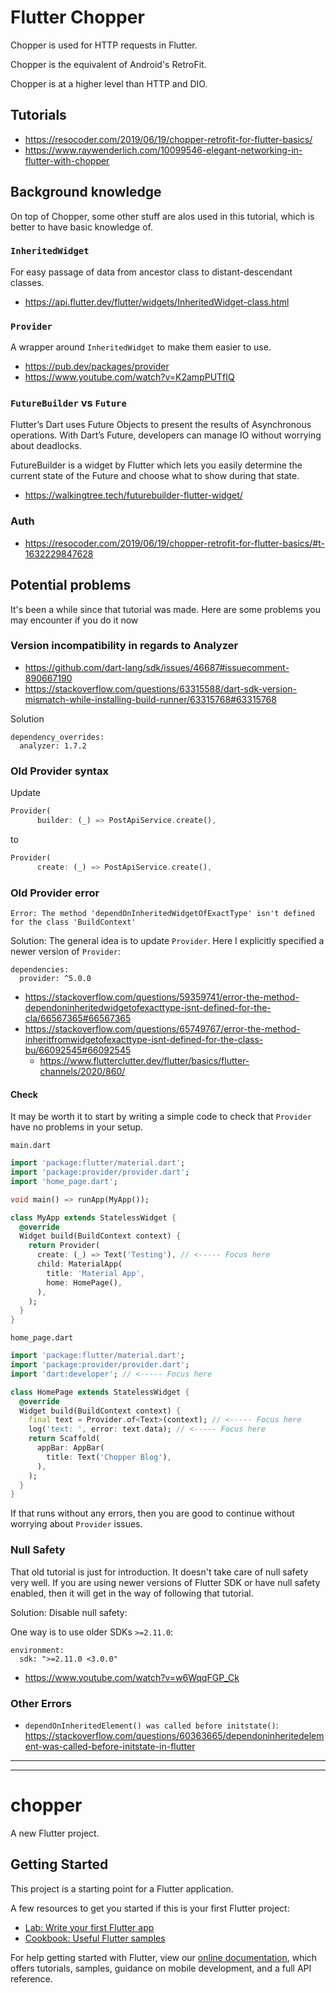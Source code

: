 # Flutter Chopper

Chopper is used for HTTP requests in Flutter.

Chopper is the equivalent of Android's RetroFit.

Chopper is at a higher level than HTTP and DIO.

## Tutorials

- https://resocoder.com/2019/06/19/chopper-retrofit-for-flutter-basics/
- https://www.raywenderlich.com/10099546-elegant-networking-in-flutter-with-chopper

## Background knowledge

On top of Chopper, some other stuff are alos used in this tutorial, which is better to have basic knowledge of.

### `InheritedWidget`

For easy passage of data from ancestor class to distant-descendant classes.

- https://api.flutter.dev/flutter/widgets/InheritedWidget-class.html

### `Provider`

A wrapper around `InheritedWidget` to make them easier to use.

- https://pub.dev/packages/provider
- https://www.youtube.com/watch?v=K2ampPUTfIQ

### `FutureBuilder` vs `Future`

Flutter’s Dart uses Future Objects to present the results of Asynchronous operations. With Dart’s Future, developers can manage IO without worrying about deadlocks.

FutureBuilder is a widget by Flutter which lets you easily determine the current state of the Future and choose what to show during that state.

- https://walkingtree.tech/futurebuilder-flutter-widget/

### Auth

- https://resocoder.com/2019/06/19/chopper-retrofit-for-flutter-basics/#t-1632229847628

## Potential problems

It's been a while since that tutorial was made. Here are some problems you may encounter if you do it now

### Version incompatibility in regards to Analyzer

- https://github.com/dart-lang/sdk/issues/46687#issuecomment-890667190
- https://stackoverflow.com/questions/63315588/dart-sdk-version-mismatch-while-installing-build-runner/63315768#63315768

Solution
```
dependency_overrides:
  analyzer: 1.7.2
```

### Old Provider syntax

Update
```dart
Provider(
      builder: (_) => PostApiService.create(),
```
to
```dart
Provider(
      create: (_) => PostApiService.create(),
```

### Old Provider error

`Error: The method 'dependOnInheritedWidgetOfExactType' isn't defined for the class 'BuildContext'`

Solution: The general idea is to update `Provider`. Here I explicitly specified a newer version of `Provider`:
```
dependencies:
  provider: ^5.0.0
```

- https://stackoverflow.com/questions/59359741/error-the-method-dependoninheritedwidgetofexacttype-isnt-defined-for-the-cla/66567365#66567365
- https://stackoverflow.com/questions/65749767/error-the-method-inheritfromwidgetofexacttype-isnt-defined-for-the-class-bu/66092545#66092545
    - https://www.flutterclutter.dev/flutter/basics/flutter-channels/2020/860/

#### Check

It may be worth it to start by writing a simple code to check that `Provider` have no problems in your setup.

`main.dart`
```dart
import 'package:flutter/material.dart';
import 'package:provider/provider.dart';
import 'home_page.dart';

void main() => runApp(MyApp());

class MyApp extends StatelessWidget {
  @override
  Widget build(BuildContext context) {
    return Provider(
      create: (_) => Text('Testing'), // <----- Focus here
      child: MaterialApp(
        title: 'Material App',
        home: HomePage(),
      ),
    );
  }
}
```

`home_page.dart`
```dart
import 'package:flutter/material.dart';
import 'package:provider/provider.dart';
import 'dart:developer'; // <----- Focus here

class HomePage extends StatelessWidget {
  @override
  Widget build(BuildContext context) {
    final text = Provider.of<Text>(context); // <----- Focus here
    log('text: ', error: text.data); // <----- Focus here
    return Scaffold(
      appBar: AppBar(
        title: Text('Chopper Blog'),
      ),
    );
  }
}
```

If that runs without any errors, then you are good to continue without worrying about `Provider` issues.

### Null Safety

That old tutorial is just for introduction. It doesn't take care of null safety very well.
If you are using newer versions of Flutter SDK or have null safety enabled, then it will get in the way of following that tutorial.

Solution: Disable null safety:

One way is to use older SDKs `>=2.11.0`:
```
environment:
  sdk: ">=2.11.0 <3.0.0"
```

- https://www.youtube.com/watch?v=w6WqqFGP_Ck

### Other Errors

- `dependOnInheritedElement() was called before initstate()`: https://stackoverflow.com/questions/60363665/dependoninheritedelement-was-called-before-initstate-in-flutter

---

---

# chopper

A new Flutter project.

## Getting Started

This project is a starting point for a Flutter application.

A few resources to get you started if this is your first Flutter project:

- [Lab: Write your first Flutter app](https://flutter.dev/docs/get-started/codelab)
- [Cookbook: Useful Flutter samples](https://flutter.dev/docs/cookbook)

For help getting started with Flutter, view our
[online documentation](https://flutter.dev/docs), which offers tutorials,
samples, guidance on mobile development, and a full API reference.
